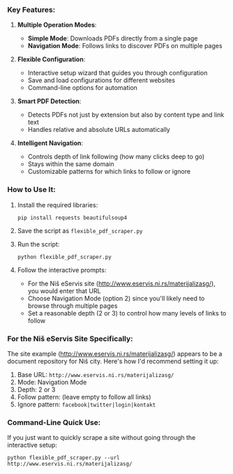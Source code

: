 ### Key Features:

1. **Multiple Operation Modes**:
   - **Simple Mode**: Downloads PDFs directly from a single page
   - **Navigation Mode**: Follows links to discover PDFs on multiple pages

2. **Flexible Configuration**:
   - Interactive setup wizard that guides you through configuration
   - Save and load configurations for different websites
   - Command-line options for automation

3. **Smart PDF Detection**:
   - Detects PDFs not just by extension but also by content type and link text
   - Handles relative and absolute URLs automatically

4. **Intelligent Navigation**:
   - Controls depth of link following (how many clicks deep to go)
   - Stays within the same domain
   - Customizable patterns for which links to follow or ignore

### How to Use It:

1. Install the required libraries:
   ```
   pip install requests beautifulsoup4
   ```

2. Save the script as `flexible_pdf_scraper.py`

3. Run the script:
   ```
   python flexible_pdf_scraper.py
   ```

4. Follow the interactive prompts:
   - For the Niš eServis site (http://www.eservis.ni.rs/materijalizasg/), you would enter that URL
   - Choose Navigation Mode (option 2) since you'll likely need to browse through multiple pages
   - Set a reasonable depth (2 or 3) to control how many levels of links to follow

### For the Niš eServis Site Specifically:

The site example (http://www.eservis.ni.rs/materijalizasg/) appears to be a document repository for Niš city. Here's how I'd recommend setting it up:

1. Base URL: `http://www.eservis.ni.rs/materijalizasg/`
2. Mode: Navigation Mode
3. Depth: 2 or 3
4. Follow pattern: (leave empty to follow all links)
5. Ignore pattern: `facebook|twitter|login|kontakt`

### Command-Line Quick Use:

If you just want to quickly scrape a site without going through the interactive setup:

```
python flexible_pdf_scraper.py --url http://www.eservis.ni.rs/materijalizasg/
```

